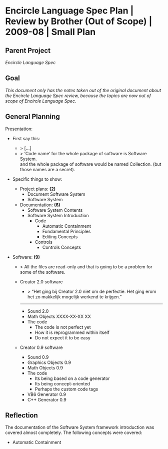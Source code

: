 ﻿Encircle Language Spec Plan | Review by Brother (Out of Scope) | 2009-08 | Small Plan
=====================================================================================


Parent Project
--------------

*Encircle Language Spec*


Goal
----

*This document only has the notes taken out of the original document about the Encircle Language Spec review, because the topics are now out of scope of Encircle Language Spec.* 


General Planning
-----------------

Presentation:

- First say this:
    - \> [...]   
    - \> ‘Code name’ for the whole package of software is Software System.  
    and the whole package of software would be named Collection. (but those names are a secret).

- Specific things to show:
    - Project plans: __(2)__
        - Document Software System
        - Software System
    - Documentation: __(6)__
        - Software System Contents
        - Software System Introduction
            - Code
                - Automatic Containment
                - Fundamental Principles
                - Editing Concepts
            - Controls
                - Controls Concepts

- Software: __(9)__
    - \> All the files are read-only and that is going to be a problem for some of the software.
    - Creator 2.0 software
        - \> “Het ging bij Creator 2.0 niet om de perfectie. Het ging erom het zo makkelijk mogelijk werkend te krijgen.”
        -----
        - Sound 2.0
        - Math Objects XXXX-XX-XX XX
        - The code
            - The code is not perfect yet
            - How it is reprogrammed within itself
            - Do not expect it to be easy

    - Creator 0.9 software
        - Sound 0.9
        - Graphics Objects 0.9
        - Math Objects 0.9
        - The code
            - Its being based on a code generator
            - Its being concept-oriented
            - Perhaps the custom code tags
        - VB6 Generator 0.9
        - C++ Generator 0.9


Reflection
----------

The documentation of the Software System framework introduction was covered almost completely.
The following concepts were covered:

- Automatic Containment